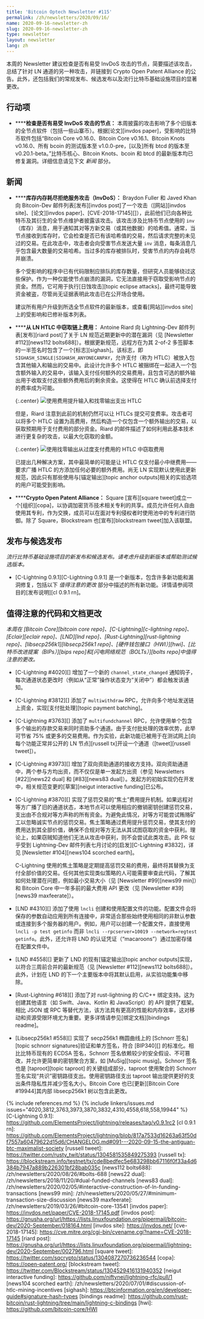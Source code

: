 ```yaml
---
title: 'Bitcoin Optech Newsletter #115'
permalink: /zh/newsletters/2020/09/16/
name: 2020-09-16-newsletter-zh
slug: 2020-09-16-newsletter-zh
type: newsletter
layout: newsletter
lang: zh
---
```

本周的 Newsletter 建议检查是否有易受 InvDoS 攻击的节点，简要描述该攻击，总结了针对 LN 通道的另一种攻击，并链接到 Crypto Open Patent Alliance 的公告。此外，还包括我们的常规发布、候选发布以及流行比特币基础设施项目的显著更改。

## 行动项

- **<!--check-for-nodes-vulnerable-to-the-invdos-attack-->****检查是否有易受 InvDoS 攻击的节点：** 本周披露的攻击影响了多个旧版本的全节点软件（包括一些山寨币）。根据[论文][invdos paper]，受影响的比特币软件包括“Bitcoin Core v0.16.0、Bitcoin Core v0.16.1、Bitcoin Knots v0.16.0、所有 bcoin 的测试版本至 v1.0.0-pre，[以及]所有 btcd 的版本至 v0.20.1-beta。”比特币核心、Bitcoin Knots、bcoin 和 btcd 的最新版本均已修复漏洞。详细信息请见下文 *新闻* 部分。

## 新闻

- **<!--inventory-out-of-memory-denial-of-service-attack-invdos-->****库存内存耗尽拒绝服务攻击（InvDoS）：** Braydon Fuller 和 Javed Khan 向 Bitcoin-Dev 邮件列表[发布][invdos post]了一个攻击（[网站][invdos site]、[论文][invdos paper]、[CVE-2018-17145][]），此前他们已向各种比特币及其衍生的全节点维护者披露该攻击。该攻击涉及比特币节点使用的 `inv`（库存）消息，用于通知其对等方新交易（或其他数据）的哈希值。通常，当节点接收到库存时，它会检查是否已有该哈希值的交易，然后请求完整的未见过的交易。在此攻击中，攻击者会向受害节点发送大量 `inv` 消息，每条消息几乎包含最大数量的交易哈希。当过多的库存被排队时，受害节点的内存会耗尽并崩溃。

  多个受影响的程序中已有代码限制应排队的库存数量，但研究人员能够绕过这些保护。作为一种仅能使节点崩溃的漏洞，它无法直接用于窃取受影响节点的资金。然而，它可用于执行[日蚀攻击][topic eclipse attacks]，最终可能导致资金被盗，尽管尚无证据表明此攻击已在公开场合使用。

  建议所有用户升级到所选全节点软件的最新版本，或查看[网站][invdos site]上的受影响和已修补版本列表。

- **<!--stealing-onchain-fees-from-ln-htlcs-->****从 LN HTLC 中窃取链上费用：** Antoine Riard 向 Lightning-Dev 邮件列表[发布][riard post]了关于 LN 规范近期更新中的潜在漏洞（见 [Newsletter #112][news112 bolts688]）。根据更新规范，远程方在为其 2-of-2 多签脚本的一半签名时包含了一个[标志][sighash]。该标志，即 `SIGHASH_SINGLE|SIGHASH_ANYONECANPAY`，允许支付（称为 HTLC）被放入包含其他输入和输出的交易中。此设计允许多个 HTLC 被捆绑在一起进入一个包含额外输入的交易中，该输入支付任何额外的交易费用，且包含可选的额外输出用于收取支付这些额外费用后的剩余资金。这使得在 HTLC 确认前选择支付的费率成为可能。

  {:.center}
  ![使用费用提升输入和找零输出支出 HTLC](/img/posts/2020-09-htlc-fee-bumping.dot.png)

  但是，Riard 注意到此前的机制仍然可以让 HTLCs 提交可变费率。攻击者可以将多个 HTLC 设置为高费用，然后构造一个仅包含一个额外输出的交易，以获取预期用于支付费用的部分资金。Riard 的邮件描述了如何利用此基本技术进行更复杂的攻击，以最大化窃取的金额。

  {:.center}
  ![使用找零输出从过度支付费用的 HTLC 中窃取费用](/img/posts/2020-09-htlc-fee-stealing.dot.png)

  已提出几种解决方案，其中最简单的可能是让 HTLC 仅支付最小中继费用——要求广播 HTLC 的方添加任何必要的额外费用。尚无 LN 实现默认使用此更新规范，因此只有那些使用与[锚定输出][topic anchor outputs]相关的实验选项的用户可能受到影响。

- **<!--crypto-open-patent-alliance-->****Crypto Open Patent Alliance：** Square [宣布][square tweet]成立一个[组织][copa]，以协调加密货币技术相关专利的共享。成员允许任何人自由使用其专利，作为交换，成员可以在面对专利侵权者时使用池中的专利进行防御。除了 Square，Blockstream 也[宣布][blockstream tweet]加入该联盟。

## 发布与候选发布

*流行比特币基础设施项目的新发布和候选发布。请考虑升级到新版本或帮助测试候选版本。*

- [C-Lightning 0.9.1][C-Lightning 0.9.1] 是一个新版本，包含许多新功能和漏洞修复，包括以下 *值得注意的更改* 部分中描述的所有新功能。详情请参阅项目的[发布说明][cl 0.9.1 rn]。

## 值得注意的代码和文档更改

*本周在 [Bitcoin Core][bitcoin core repo]、[C-Lightning][c-lightning repo]、[Eclair][eclair repo]、[LND][lnd repo]、[Rust-Lightning][rust-lightning repo]、[libsecp256k1][libsecp256k1 repo]、[硬件钱包接口（HWI）][hwi]、[比特币改进提案（BIPs）][bips repo]和[闪电网络规范（BOLTs）][bolts repo]中值得注意的更改。*

- [C-Lightning #4020][] 增加了一个新的 `channel_state_changed` 通知钩子，每次通道状态更改时（例如从“正常”操作状态变为“关闭中”）都会触发该通知。

- [C-Lightning #3812][] 添加了 `multiwithdraw` RPC，允许向多个地址发送链上资金，实现[支付批处理][topic payment batching]。

- [C-Lightning #3763][] 添加了 `multifundchannel` RPC，允许使用单个包含多个输出的存款交易来同时资助多个通道。由于支付批处理的效率优势，此举可节省 75% 或更多的交易费用。作为实验，此新功能已被用于在测试网上[向每个功能正常并公开的 LN 节点][russell tx]开设一个通道（[tweet][russell tweet]）。

- [C-Lightning #3973][] 增加了双向资助通道的接收方支持。双向资助通道中，两个参与方均出资，而不仅仅是单一发起方出资（参见 Newsletters [#22][news22 dual] 和 [#83][news83 dual]）。发起方的初始实现仍在开发中，相关规范变更的[草案][neigut interactive funding]已公布。

- [C-Lightning #3870][] 实现了惩罚交易的“焦土”费用提升机制。如果远程对等方广播了旧的通道状态，本地节点可以使用相应的撤销密钥创建惩罚交易，支出由不合规对等方声称的所有资金。为避免此情况，对等方可能尝试贿赂矿工以忽略诚实节点的惩罚交易。焦土策略通过费用提升惩罚交易，使其支付的费用达到其全部价值，确保不合规对等方无法从其试图窃取的资金中获利。理论上，如果窃贼知道他们无法从攻击中获利，则不会尝试此类攻击。此 PR 似乎受到 Lightning-Dev 邮件列表七月讨论的[启发][C-Lightning #3832]，详见 [Newsletter #104][news104 scorched earth]。

  C-Lightning 使用的焦土策略是定期提高惩罚交易的费用，最终将其替换为支付全部价值的交易。任何其他实现类似策略的人可能需要审查此代码，了解其如何处理潜在问题，例如最小交易大小（见 [Newsletter #99][news99 min]）和 Bitcoin Core 中一年多前的最大费用 API 更改（见 [Newsletter #39][news39 maxfeerate]）。

- [LND #4310][] 添加了使用 `lncli` 创建和使用配置文件的功能。配置文件会将保存的参数自动应用到所有连接中，非常适合那些始终使用相同的非默认参数或连接到多个服务器的用户。例如，用户可以创建一个配置文件，直接使用 `lncli -p test getinfo` 而非 `lncli --rpcserver=10019 --network=regtest getinfo`。此外，还允许将 LND 的认证凭证（“macaroons”）通过加密存储在配置文件中。

- [LND #4558][] 更新了 LND 的现有[锚定输出][topic anchor outputs]实现，以符合三周前合并的最新规范（见 [Newsletter #112][news112 bolts688]）。此外，计划在 LND 的下一个主要版本中将其默认启用，从实验功能集中移除。

- [Rust-Lightning #618][] 添加了对 rust-lightning 的 C/C++ 绑定支持。这为创建其他语言（如 Swift、Java、Kotlin 和 JavaScript）的 API 提供了框架。相比 JSON 或 RPC 等替代方法，该方法具有更高的性能和内存效率，这对移动和资源受限环境尤为重要。更多详情请参见[绑定文档][bindings readme]。

- [Libsecp256k1 #558][] 实现了 secp256k1 椭圆曲线上的 [Schnorr 签名][topic schnorr signatures]验证和单方签名，符合 [BIP340][] 的标准化。相比比特币现有的 ECDSA 签名，Schnorr 签名依赖较少的安全假设、不可篡改，并允许更简单的密钥聚合方案，如 [MuSig][topic musig]。Schnorr 签名也是 [taproot][topic taproot] 的关键组成部分，taproot 使用聚合的 Schnorr 签名实现“共识”密钥路径支出。使用密钥路径支出 taproot 输出提供更好的支出条件隐私性并减少签名大小。Bitcoin Core 也已[更新][Bitcoin Core #19944]其内部 libsecp256k1 树以包含此更改。

{% include references.md %}
{% include linkers/issues.md issues="4020,3812,3763,3973,3870,3832,4310,4558,618,558,19944" %}
[C-Lightning 0.9.1]: https://github.com/ElementsProject/lightning/releases/tag/v0.9.1rc2
[cl 0.9.1 rn]: https://github.com/ElementsProject/lightning/blob/817a7533d16263a63f50df7557a60479622d15d6/CHANGELOG.md#091---2020-09-15-the-antiguan-btc-maximalist-society
[russell tweet]: https://twitter.com/rusty_twit/status/1304581535849275393
[russell tx]: https://blockstream.info/testnet/tx/cde8bedfec5e683298bb67116f0f33a4d6384b7947a889b226301bf28bab035c
[news112 bolts688]: /zh/newsletters/2020/08/26/#bolts-688
[news22 dual]: /zh/newsletters/2018/11/20/#dual-funded-channels
[news83 dual]: /zh/newsletters/2020/02/05/#interactive-construction-of-ln-funding-transactions
[news99 min]: /zh/newsletters/2020/05/27/#minimum-transaction-size-discussion
[news39 maxfeerate]: /zh/newsletters/2019/03/26/#bitcoin-core-13541
[invdos paper]: https://invdos.net/paper/CVE-2018-17145.pdf
[invdos post]: https://gnusha.org/url/https://lists.linuxfoundation.org/pipermail/bitcoin-dev/2020-September/018164.html
[invdos site]: https://invdos.net/
[cve-2018-17145]: https://cve.mitre.org/cgi-bin/cvename.cgi?name=CVE-2018-17145
[riard post]: https://gnusha.org/url/https://lists.linuxfoundation.org/pipermail/lightning-dev/2020-September/002796.html
[square tweet]: https://twitter.com/sqcrypto/status/1304087270736236544
[copa]: https://open-patent.org/
[blockstream tweet]: https://twitter.com/Blockstream/status/1304529416131940352
[neigut interactive funding]: https://github.com/niftynei/lightning-rfc/pull/1
[news104 scorched earth]: /zh/newsletters/2020/07/01/#discussion-of-htlc-mining-incentives
[sighash]: https://btcinformation.org/en/developer-guide#signature-hash-types
[bindings readme]: https://github.com/rust-bitcoin/rust-lightning/tree/main/lightning-c-bindings
[hwi]: https://github.com/bitcoin-core/HWI
